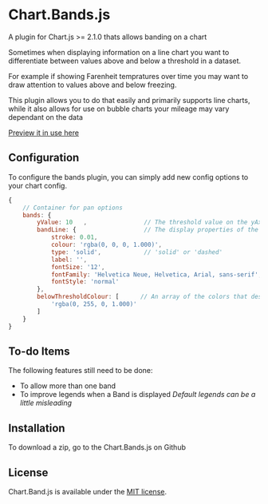 # Chart.Bands.js

A plugin for Chart.js >= 2.1.0 thats allows banding on a chart

Sometimes when displaying information on a line chart you want to differentiate between values above and below a threshold in a dataset.

For example if showing Farenheit tempratures over time you may want to draw attention to values above and below freezing.

This plugin allows you to do that easily and primarily supports line charts, while it also allows for use on bubble charts your mileage may vary dependant on the data

[Preview it in use here](http://codepen.io/Tarqwyn/pen/QNzNVg)

## Configuration

To configure the bands plugin, you can simply add new config options to your chart config.

```javascript
{
	// Container for pan options
    bands: {
        yValue: 10   ,                // The threshold value on the yAxis (default is false)
        bandLine: { 	              // The display properties of the threshold line
            stroke: 0.01, 
            colour: 'rgba(0, 0, 0, 1.000)',
            type: 'solid',            // 'solid' or 'dashed'
            label: '',                 
            fontSize: '12',
            fontFamily: 'Helvetica Neue, Helvetica, Arial, sans-serif',
            fontStyle: 'normal'
        },
        belowThresholdColour: [      // An array of the colors that describes the below threshold colour to use the above threshold color is inherited from the dataset
            'rgba(0, 255, 0, 1.000)'
        ]
    }
}
```

## To-do Items
The following features still need to be done:


* To allow more than one band 
* To improve legends when a Band is displayed *Default legends can be a little misleading*

## Installation

To download a zip, go to the Chart.Bands.js on Github

## License

Chart.Band.js is available under the [MIT license](http://opensource.org/licenses/MIT).

